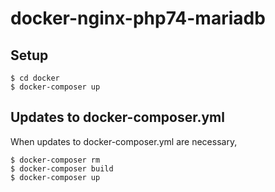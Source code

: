 # docker-nginx-php74-mariadb

## Setup

```console
$ cd docker
$ docker-composer up
```

## Updates to docker-composer.yml

When updates to docker-composer.yml are necessary, 

```console
$ docker-composer rm
$ docker-composer build
$ docker-composer up
```



